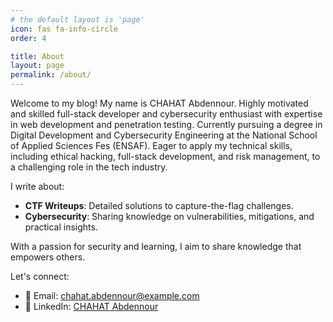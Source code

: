 ```yaml
---
# the default layout is 'page'
icon: fas fa-info-circle
order: 4

title: About
layout: page
permalink: /about/
---
```


Welcome to my blog! My name is CHAHAT Abdennour.
Highly motivated and skilled full-stack developer and cybersecurity enthusiast with expertise in web development
and penetration testing. Currently pursuing a degree in Digital Development and Cybersecurity Engineering at the
National School of Applied Sciences Fes (ENSAF). Eager to apply my technical skills, including ethical hacking, full-stack
development, and risk management, to a challenging role in the tech industry.

I write about:
- **CTF Writeups**: Detailed solutions to capture-the-flag challenges.
- **Cybersecurity**: Sharing knowledge on vulnerabilities, mitigations, and practical insights.

With a passion for security and learning, I aim to share knowledge that empowers others.

Let's connect:
- 📧 Email: [chahat.abdennour@example.com](mailto:chahat.abdennour@example.com)
- 💼 LinkedIn: [CHAHAT Abdennour](https://linkedin.com/in/chahat-abdennour)


<!--![Your Name](https://media.licdn.com/dms/image/v2/D4E03AQHkRhhjzYrvug/profile-displayphoto-shrink_800_800/profile-displayphoto-shrink_800_800/0/1724531368247?e=1737590400&v=beta&t=GJyxS7edI4LVW2QhF5AJ9BUPQSAsst6QyfFJYRe4JXM)-->

